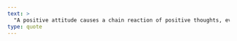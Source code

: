 ```yaml
---
text: >
  "A positive attitude causes a chain reaction of positive thoughts, events, and outcomes." - Wade Boggs
type: quote
---
```

